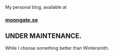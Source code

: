 My personal blog, available at

### [moongate.se](http://moongate.se)

## UNDER MAINTENANCE.

While I choose something better than Wintersmith.
